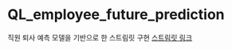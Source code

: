 # QL_employee_future_prediction

직원 퇴사 예측 모델을 기반으로 한 스트림릿 구현
[스트림릿 링크](https://jihongleejihong-ql-employee-future-prediction-main-xabexm.streamlitapp.com/)
